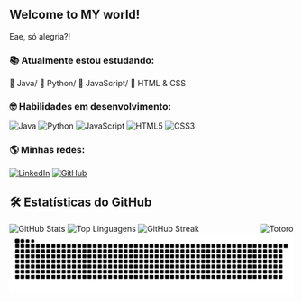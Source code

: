 ## Welcome to MY world!
Eae, só alegria?!

### 📚 Atualmente estou estudando:

🔹 Java/
🔹 Python/
🔹 JavaScript/
🔹 HTML & CSS

### 🤓 Habilidades em desenvolvimento:

![Java](https://img.shields.io/badge/Java-ED8B00?style=for-the-badge&logo=openjdk&logoColor=white)
![Python](https://img.shields.io/badge/python-3670A0?style=for-the-badge&logo=python&logoColor=ffdd54)
![JavaScript](https://img.shields.io/badge/JavaScript-F7DF1E?style=for-the-badge&logo=javascript&logoColor=black)
![HTML5](https://img.shields.io/badge/HTML5-E34F26?style=for-the-badge&logo=html5&logoColor=white)
![CSS3](https://img.shields.io/badge/CSS3-1572B6?style=for-the-badge&logo=css3&logoColor=white)

### 🌎 Minhas redes:

[![LinkedIn](https://img.shields.io/badge/LinkedIn-0077B5?style=for-the-badge&logo=linkedin&logoColor=white)](https://www.linkedin.com/in/leticialeme-dev/) 
[![GitHub](https://img.shields.io/badge/GitHub-181717?style=for-the-badge&logo=github&logoColor=white)](https://github.com/LeticiaLemeHub)


<div align="">
  <h2>🛠 Estatísticas do GitHub</h2>

  <!-- Estatísticas do GitHub -->
  <img src="https://github-readme-stats.vercel.app/api?username=LeticiaLemeHub&show_icons=true&count_private=true&hide=prs&theme=transparent" alt="GitHub Stats">

  <!-- Linguagens mais usadas -->
  <img src="https://github-readme-stats.vercel.app/api/top-langs/?username=LeticiaLemeHub&layout=compact&theme=transparent" alt="Top Linguagens">

  <!-- Streak -->
  <img src="https://github-readme-streak-stats.herokuapp.com/?user=LeticiaLemeHub&theme=transparent" alt="GitHub Streak">
  <img align="right" alt="Totoro" src="https://media.tenor.com/2PVH7hArX-0AAAAj/totoro-jumping.gif">
</div>
<picture align="center">
  <source media="(prefers-color-scheme: dark)" srcset="https://raw.githubusercontent.com/LeticiaLemeHub/LeticiaLemeHub/output/github-contribution-grid-snake-dark.svg">
  <source media="(prefers-color-scheme: light)" srcset="https://raw.githubusercontent.com/LeticiaLemeHub/LeticiaLemeHub/output/github-contribution-grid-snake-dark.svg">
  <img align="center" alt="github contribution grid snake animation" src="https://raw.githubusercontent.com/LeticiaLemeHub/LeticiaLemeHub/output/github-contribution-grid-snake.svg">
</picture>
